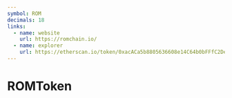 ```yaml
---
symbol: ROM
decimals: 18
links:
  - name: website
    url: https://romchain.io/
  - name: explorer
    url: https://etherscan.io/token/0xacACa5b8805636608e14C64b0bFFfC2Deb2C6cEc
---
```


# ROMToken
